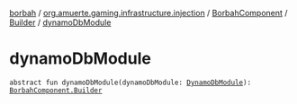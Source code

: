 [borbah](../../../index.md) / [org.amuerte.gaming.infrastructure.injection](../../index.md) / [BorbahComponent](../index.md) / [Builder](index.md) / [dynamoDbModule](./dynamo-db-module.md)

# dynamoDbModule

`abstract fun dynamoDbModule(dynamoDbModule: `[`DynamoDbModule`](../../-dynamo-db-module/index.md)`): `[`BorbahComponent.Builder`](index.md)